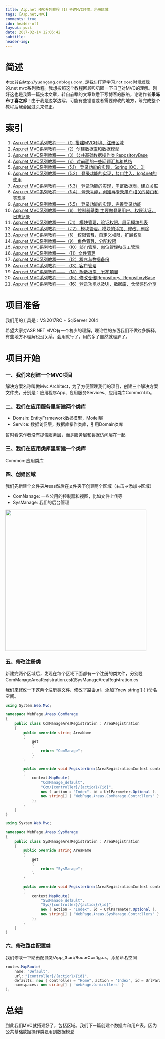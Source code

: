 ```yaml
---
title: Asp.net MVC系列教程（1）搭建MVC环境、注册区域
tags: [Asp.net,MVC]
comments: true
cdn: header-off
layout: post
date: 2017-02-14 12:06:42
subtitle:
header-img:
---
```


# 简述

本文转自http://yuangang.cnblogs.com, 是我在打算学习.net core时候发现的.net mvc系列教程。我想按照这个教程回顾和巩固一下自己对MVC的理解。刚好这也是我第一篇技术文章，转自前辈的文章熟悉下写博客的脉络，谢谢作者**果冻布丁喜之郎**！由于我是边学边写，可能有些错误或者需要修改的地方，等完成整个教程后我会回过头来修正。

# 索引

1. <a href="{% post_path mvc-lesson1 %}" target="_blank">Asp.net MVC系列教程——（1）搭建MVC环境、注册区域</a>
1. <a href="{% post_path mvc-lesson2 %}" target="_blank">Asp.net MVC系列教程——（2）创建数据库和数据模型</a>
1. <a href="{% post_path mvc-lesson3 %}" target="_blank">Asp.net MVC系列教程——（3）公共基础数据操作类 RepositoryBase</a>
1. <a href="{% post_path mvc-lesson4 %}" target="_blank">Asp.net MVC系列教程——（4）对前面的一些问题汇总和总结</a>
1. <a href="{% post_path mvc-lesson5 %}" target="_blank">Asp.net MVC系列教程——（5.1） 登录功能的实现，Spring IOC、DI</a>
1. <a href="{% post_path mvc-lesson6 %}" target="_blank">Asp.net MVC系列教程——（5.2） 登录功能的实现，接口注入、log4net的使用</a>
1. <a href="{% post_path mvc-lesson7 %}" target="_blank">Asp.net MVC系列教程——（5.3） 登录功能的实现，丰富数据表、建立关联</a>
1. <a href="{% post_path mvc-lesson8 %}" target="_blank">Asp.net MVC系列教程——（5.4） 登录功能，创建与登录用户相关的接口和实现类</a>
1. <a href="{% post_path mvc-lesson9 %}" target="_blank">Asp.net MVC系列教程——（5.5） 登录功能的实现，完善登录功能</a>
1. <a href="{% post_path mvc-lesson10 %}" target="_blank">Asp.net MVC系列教程——（6） 控制器基类 主要做登录用户、权限认证、日志记录</a>
1. <a href="{% post_path mvc-lesson11 %}" target="_blank">Asp.net MVC系列教程——（7.1） 模块管理，验证权限，展示模块列表</a>
1. <a href="{% post_path mvc-lesson12 %}" target="_blank">Asp.net MVC系列教程——（7.2） 模块管理，模块的添加、修改、删除</a>
1. <a href="{% post_path mvc-lesson13 %}" target="_blank">Asp.net MVC系列教程——（8） 权限管理，自定义权限，扩展权限</a>
1. <a href="{% post_path mvc-lesson14 %}" target="_blank">Asp.net MVC系列教程——（9） 角色管理，分配权限</a>
1. <a href="{% post_path mvc-lesson15 %}" target="_blank">Asp.net MVC系列教程—— （10）部门管理、岗位管理和员工管理</a>
1. <a href="{% post_path mvc-lesson16 %}" target="_blank">Asp.net MVC系列教程—— （11）文件管理</a>
1. <a href="{% post_path mvc-lesson17 %}" target="_blank">Asp.net MVC系列教程—— （12）程序与数据备份</a>
1. <a href="{% post_path mvc-lesson18 %}" target="_blank">Asp.net MVC系列教程—— （13）客户管理</a>
1. <a href="{% post_path mvc-lesson19 %}" target="_blank">Asp.net MVC系列教程—— （14）附数据库、发布项目</a>
1. <a href="{% post_path mvc-lesson20 %}" target="_blank">Asp.net MVC系列教程—— （15）修改仓储IRepository、RepositoryBase</a>
1. <a href="{% post_path mvc-lesson21 %}" target="_blank">Asp.net MVC系列教程—— （16）登录功能以及UI、数据库、仓储源码分享</a>

# 项目准备

我们用的工具是：VS 2017RC + SqlServer 2014

希望大家对ASP.NET MVC有一个初步的理解，理论性的东西我们不做过多解释，有些地方不理解也没关系，会用就行了，用的多了自然就理解了。

# 项目开始

### 一、我们来创建一个MVC项目

解决方案名称叫做Mvc.Architect，为了方便管理我们的项目，创建三个解决方案文件夹，分别是：应用程序App、应用服务Services、应用类库CommonLib。

### 二、我们在应用服务里新建两个类库

- Domain: EntityFramework数据模型，Model层
- Service: 数据访问层，数据库操作类库，引用Domain类库

暂时看来作者没有提供服务层，而是服务层和数据访问层在一起

### 三、我们在应用类库里新建一个类库

Common: 应用类库

### 四、创建区域

我们先新建个文件夹Areas然后在文件夹下创建两个区域（右击→添加→区域）

- ComManage: 一些公用的控制器和视图，比如文件上传等
- SysManage: 我们的后台管理

<img src="{% asset_path mvc1_areas.png %}" style="height:460px;">

### 五、修改注册类

新建完两个区域后，发现在每个区域下面都有一个注册的类文件，分别是ComManageAreaRegistration.cs和SysManageAreaRegistration.cs

我们来修改一下这两个注册类文件。修改了路由url，添加了new string[] { }命名空间。

```csharp
using System.Web.Mvc;

namespace WebPage.Areas.ComManage
{
    public class ComManageAreaRegistration : AreaRegistration
    {
        public override string AreaName
        {
            get
            {
                return "ComManage";
            }
        }

        public override void RegisterArea(AreaRegistrationContext context)
        {
            context.MapRoute(
                "ComManage_default",
                "Com/{controller}/{action}/{id}",
                new { action = "Index", id = UrlParameter.Optional },
                new string[] { "WebPage.Areas.ComManage.Controllers" }
            );
        }
    }
}
```
```csharp
using System.Web.Mvc;

namespace WebPage.Areas.SysManage
{
    public class SysManageAreaRegistration : AreaRegistration
    {
        public override string AreaName
        {
            get
            {
                return "SysManage";
            }
        }

        public override void RegisterArea(AreaRegistrationContext context)
        {
            context.MapRoute(
                "SysManage_default",
                "Sys/{controller}/{action}/{id}",
                new { action = "Index", id = UrlParameter.Optional },
                new string[] { "WebPage.Areas.SysManage.Controllers" }
            );
        }
    }
}
```

### 六、修改路由配置类

我们修改一下路由配置类/App_Start/RouteConfig.cs，添加命名空间

```csharp
routes.MapRoute(
    name: "Default",
    url: "{controller}/{action}/{id}",
    defaults: new { controller = "Home", action = "Index", id = UrlParameter.Optional },
    namespaces: new string[] { "WebPage.Controllers" }
);
```

# 总结

到此我们MVC就搭建好了，包括区域。我们下一篇创建个数据库和用户表。因为公共基础数据操作类要用到数据模型

<!--
1. {% post_link mvc-lesson1 Asp.net MVC系列教程——（1）搭建MVC环境、注册区域 %}
1. {% post_link mvc-lesson2 Asp.net MVC系列教程——（2）创建数据库和数据模型 %}
1. {% post_link mvc-lesson2 Asp.net MVC系列教程——（3）公共基础数据操作类 RepositoryBase %}
1. {% post_link mvc-lesson2 Asp.net MVC系列教程——（4）对前面的一些问题汇总和总结 %}
1. {% post_link mvc-lesson2 Asp.net MVC系列教程——（5.1） 登录功能的实现，开始接触Spring IOC、DI %}
1. {% post_link mvc-lesson2 Asp.net MVC系列教程——（5.2） 登录功能的实现，接口注入、log4net的使用 %}
1. {% post_link mvc-lesson2 Asp.net MVC系列教程——（5.3） 登录功能的实现，丰富数据表、建立关联 %}
1. {% post_link mvc-lesson2 Asp.net MVC系列教程——（5.4） 登录功能的实现，创建与登录用户相关的接口和实现类 %}
1. {% post_link mvc-lesson2 Asp.net MVC系列教程——（5.5） 登录功能的实现，完善登录功能 %}
1. {% post_link mvc-lesson2 Asp.net MVC系列教程——（6） 控制器基类 主要做登录用户、权限认证、日志记录等工作 %}
1. {% post_link mvc-lesson2 Asp.net MVC系列教程——（7.1） 模块管理，验证权限，展示模块列表 %}
1. {% post_link mvc-lesson2 Asp.net MVC系列教程——（7.2） 模块管理，模块的添加、修改、删除 %}
1. {% post_link mvc-lesson2 Asp.net MVC系列教程——（8） 权限管理，自定义权限，扩展权限 %}
1. {% post_link mvc-lesson2 Asp.net MVC系列教程——（9） 角色管理，分配权限 %}
1. {% post_link mvc-lesson2 Asp.net MVC系列教程—— （10）部门管理、岗位管理和员工管理 %}
1. {% post_link mvc-lesson2 Asp.net MVC系列教程—— （11）文件管理 %}
1. {% post_link mvc-lesson2 Asp.net MVC系列教程—— （12）程序与数据备份 %}
1. {% post_link mvc-lesson2 Asp.net MVC系列教程—— （13）客户管理 %}
1. {% post_link mvc-lesson2 Asp.net MVC系列教程—— （14）附数据库、发布项目 %}
1. {% post_link mvc-lesson2 Asp.net MVC系列教程—— （15）源码分享一：修改仓储IRepository、RepositoryBase %}
1. {% post_link mvc-lesson2 Asp.net MVC系列教程—— （16）源码分享二：登录功能以及UI、数据库、仓储源码分享 %} -->
